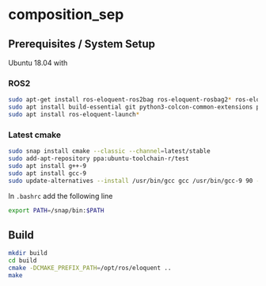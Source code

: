 # composition_sep

## Prerequisites / System Setup

Ubuntu 18.04 with

### ROS2

```bash
sudo apt-get install ros-eloquent-ros2bag ros-eloquent-rosbag2* ros-eloquent-ros1-bridge ros-eloquent-rosbag2-storage-default-plugins-dbgsym 
sudo apt install build-essential git python3-colcon-common-extensions python3-pip python-rosdep python3-vcstool wget
sudo apt install ros-eloquent-launch*
```

### Latest cmake

```bash
sudo snap install cmake --classic --channel=latest/stable
sudo add-apt-repository ppa:ubuntu-toolchain-r/test
sudo apt install g++-9
sudo apt install gcc-9
sudo update-alternatives --install /usr/bin/gcc gcc /usr/bin/gcc-9 90 --slave /usr/bin/g++ g++ /usr/bin/g++-9 --slave /usr/bin/gcov gcov /usr/bin/gcov-9
```

In `.bashrc` add the following line

```bash
export PATH=/snap/bin:$PATH
```

## Build

```bash
mkdir build
cd build
cmake -DCMAKE_PREFIX_PATH=/opt/ros/eloquent ..
make
```
